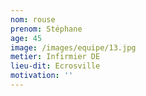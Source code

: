```yaml
---
nom: rouse
prenom: Stéphane
age: 45
image: /images/equipe/13.jpg
metier: Infirmier DE
lieu-dit: Ecrosville
motivation: ''
---
```

